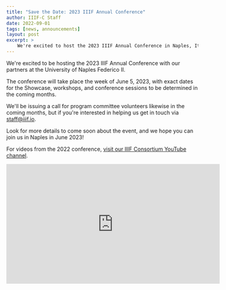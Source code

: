 ```yaml
---
title: "Save the Date: 2023 IIIF Annual Conference"
author: IIIF-C Staff
date: 2022-09-01
tags: [news, announcements]
layout: post
excerpt: >
    We're excited to host the 2023 IIIF Annual Conference in Naples, Italy!
---
```


We're excited to be hosting the 2023 IIIF Annual Conference with our partners at the University of Naples Federico II.

The conference will take place the week of June 5, 2023, with exact dates for the Showcase, workshops, and conference sessions to be determined in the coming months.

We'll be issuing a call for program committee volunteers likewise in the coming months, but if you're interested in helping us get in touch via <staff@iiif.io>.

Look for more details to come soon about the event, and we hope you can join us in Naples in June 2023!

For videos from the 2022 conference, [visit our IIIF Consortium YouTube channel](https://www.youtube.com/c/IIIF-Consortium).

<iframe width="560" height="315" src="https://www.youtube-nocookie.com/embed/videoseries?list=PLYPP1-8uH9c6iAN6nZ-XWBhtwZW_lSesZ" title="YouTube video player" frameborder="0" allow="accelerometer; autoplay; clipboard-write; encrypted-media; gyroscope; picture-in-picture" allowfullscreen></iframe>
